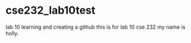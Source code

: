 # cse232_lab10test
lab 10 learning and creating a github
this is for lab 10 cse 232 my name is holly.
